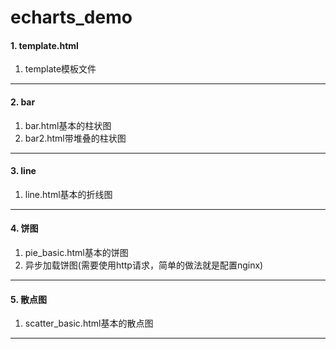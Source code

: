 # echarts_demo

#### 1. template.html ####

1. template模板文件

----


#### 2. bar ####

1. bar.html基本的柱状图
2. bar2.html带堆叠的柱状图

----


#### 3. line ####

1. line.html基本的折线图

----

#### 4. 饼图  ####

1. pie_basic.html基本的饼图
2. 异步加载饼图(需要使用http请求，简单的做法就是配置nginx)

----

#### 5. 散点图  ####

1. scatter_basic.html基本的散点图

----

